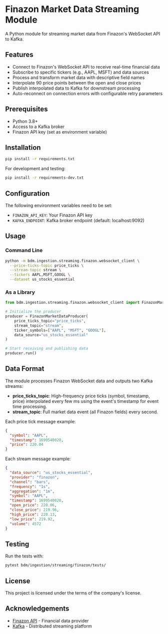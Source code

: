 # Finazon Market Data Streaming Module

A Python module for streaming market data from Finazon's WebSocket API to Kafka.

## Features

- Connect to Finazon's WebSocket API to receive real-time financial data
- Subscribe to specific tickers (e.g., AAPL, MSFT) and data sources
- Process and transform market data with descriptive field names
- Interpolate 90 price points between the open and close prices
- Publish interpolated data to Kafka for downstream processing
- Auto-reconnect on connection errors with configurable retry parameters

## Prerequisites

- Python 3.8+
- Access to a Kafka broker
- Finazon API key (set as environment variable)

## Installation

```bash
pip install -r requirements.txt
```

For development and testing:

```bash
pip install -r requirements-dev.txt
```

## Configuration

The following environment variables need to be set:

- `FINAZON_API_KEY`: Your Finazon API key
- `KAFKA_ENDPOINT`: Kafka broker endpoint (default: localhost:9092)

## Usage

### Command Line

```bash
python -m bdm.ingestion.streaming.finazon.websocket_client \
  --price-ticks-topic price_ticks \
  --stream-topic stream \
  --tickers AAPL,MSFT,GOOGL \
  --dataset us_stocks_essential
```

### As a Library

```python
from bdm.ingestion.streaming.finazon.websocket_client import FinazonMarketDataProducer

# Initialize the producer
producer = FinazonMarketDataProducer(
    price_ticks_topic="price_ticks",
    stream_topic="stream",
    ticker_symbols=["AAPL", "MSFT", "GOOGL"],
    data_source="us_stocks_essential"
)

# Start receiving and publishing data
producer.run()
```

## Data Format

The module processes Finazon WebSocket data and outputs two Kafka streams:

- **price_ticks_topic**: High-frequency price ticks (symbol, timestamp, price) interpolated every few ms using the event's timestamp for event time processing.
- **stream_topic**: Full market data event (all Finazon fields) every second.

Each price tick message example:

```json
{
  "symbol": "AAPL",
  "timestamp": 1699540020,
  "price": 220.04
}
```

Each stream message example:

```json
{
  "data_source": "us_stocks_essential",
  "provider": "finazon",
  "channel": "bars",
  "frequency": "1s",
  "aggregation": "1m",
  "symbol": "AAPL",
  "timestamp": 1699540020,
  "open_price": 220.06,
  "close_price": 219.96,
  "high_price": 220.13,
  "low_price": 219.92,
  "volume": 4572
}
```

## Testing

Run the tests with:

```bash
pytest bdm/ingestion/streaming/finazon/tests/
```

## License

This project is licensed under the terms of the company's license.

## Acknowledgements

- [Finazon API](https://finazon.io/) - Financial data provider
- [Kafka](https://kafka.apache.org/) - Distributed streaming platform

